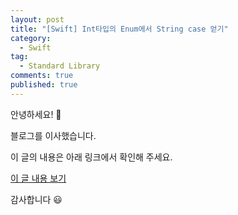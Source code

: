 ```yaml
---
layout: post
title: "[Swift] Int타입의 Enum에서 String case 얻기"
category: 
  - Swift
tag:
  - Standard Library
comments: true
published: true
---
```


안녕하세요! 👋

블로그를 이사했습니다.

이 글의 내용은 아래 링크에서 확인해 주세요.

[이 글 내용 보기](https://gitminam.com/blog/ios/intenumstring/)

감사합니다 😃